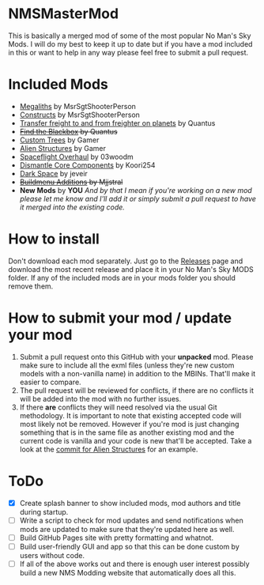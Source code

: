 # NMSMasterMod
This is basically a merged mod of some of the most popular No Man's Sky Mods.  I will do my best to keep it up to date but if you have a mod included in this or want to help in any way please feel free to submit a pull request.

# Included Mods
 * [Megaliths](https://nomansskymods.com/mods/megaliths/) by MsrSgtShooterPerson
 * [Constructs](https://nomansskymods.com/mods/constructs/) by MsrSgtShooterPerson
 * [Transfer freight to and from freighter on planets](https://nomansskymods.com/mods/transfer-freight-to-and-from-freighter-on-planets/) by Quantus
 * ~~[Find the Blackbox](https://nomansskymods.com/mods/find-the-blackbox/) by Quantus~~
 * [Custom Trees](https://nomansskymods.com/mods/custom-trees-mod-4/) by Gamer
 * [Alien Structures](https://nomansskymods.com/mods/alien-structures-mod/) by Gamer
 * [Spaceflight Overhaul](https://nomansskymods.com/mods/spaceflight-overhaul-foundation-edition/) by 03woodm
 * [Dismantle Core Components](https://nomansskymods.com/mods/nms-dismantle-core-components/) by Koori254
 * [Dark Space](https://nomansskymods.com/mods/dark-space-foundation-update/) by jeveir
 * ~~[Buildmenu Additions](https://nomansskymods.com/mods/buildmenu-additions/) by Mjjstral~~
 * __New Mods__ by __YOU__ _And by that I mean if you're working on a new mod please let me know and I'll add it or simply submit a pull request to have it merged into the existing code._
 
# How to install
 Don't download each mod separately.  Just go to the [Releases](https://github.com/theFisher86/NMSMasterMod/releases/) page and download the most recent release and place it in your No Man's Sky MODS folder.  If any of the included mods are in your mods folder you should remove them.
 
# How to submit your mod / update your mod
1. Submit a pull request onto this GitHub with your __unpacked__ mod.  Please make sure to include all the exml files (unless they're new custom models with a non-vanilla name) in addition to the MBINs.  That'll make it easier to compare.
2. The pull request will be reviewed for conflicts, if there are no conflicts it will be added into the mod with no further issues.
3. If there **are** conflicts they will need resolved via the usual Git methodology.  It is important to note that existing accepted code will most likely not be removed.  However if you're mod is just changing something that is in the same file as another existing mod and the current code is vanilla and your code is new that'll be accepted.  Take a look at the [commit for Alien Structures](https://github.com/theFisher86/NMSMasterMod/commit/153cb5a539bbd644c2a1d34572d433fecee3439b) for an example.
 
# ToDo
- [x] Create splash banner to show included mods, mod authors and title during startup.
- [ ] Write a script to check for mod updates and send notifications when mods are updated to make sure that they're updated here as well.
- [ ] Build GitHub Pages site with pretty formatting and whatnot.
- [ ] Build user-friendly GUI and app so that this can be done custom by users without code.
- [ ] If all of the above works out and there is enough user interest possibly build a new NMS Modding website that automatically does all this.
